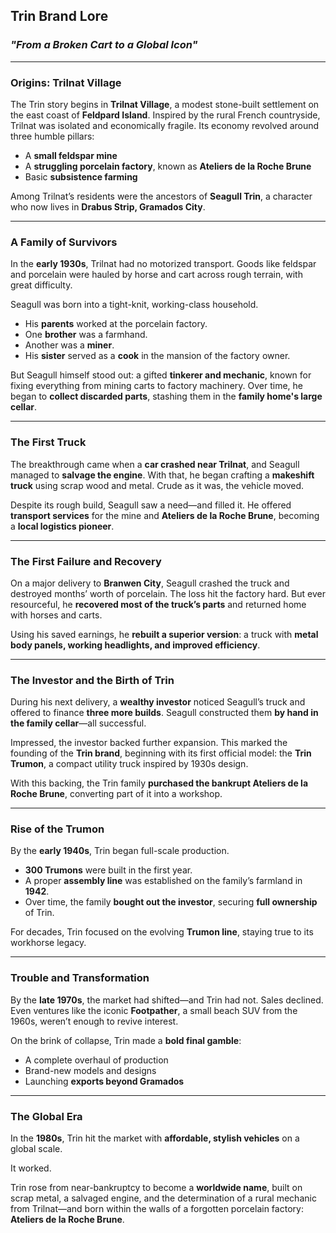 ## **Trin Brand Lore**

### *"From a Broken Cart to a Global Icon"*

---

### **Origins: Trilnat Village**

The Trin story begins in **Trilnat Village**, a modest stone-built settlement on the east coast of **Feldpard Island**. Inspired by the rural French countryside, Trilnat was isolated and economically fragile. Its economy revolved around three humble pillars:

* A **small feldspar mine**
* A **struggling porcelain factory**, known as **Ateliers de la Roche Brune**
* Basic **subsistence farming**

Among Trilnat’s residents were the ancestors of **Seagull Trin**, a character who now lives in **Drabus Strip, Gramados City**.

---

### **A Family of Survivors**

In the **early 1930s**, Trilnat had no motorized transport. Goods like feldspar and porcelain were hauled by horse and cart across rough terrain, with great difficulty.

Seagull was born into a tight-knit, working-class household.

* His **parents** worked at the porcelain factory.
* One **brother** was a farmhand.
* Another was a **miner**.
* His **sister** served as a **cook** in the mansion of the factory owner.

But Seagull himself stood out: a gifted **tinkerer and mechanic**, known for fixing everything from mining carts to factory machinery. Over time, he began to **collect discarded parts**, stashing them in the **family home's large cellar**.

---

### **The First Truck**

The breakthrough came when a **car crashed near Trilnat**, and Seagull managed to **salvage the engine**. With that, he began crafting a **makeshift truck** using scrap wood and metal. Crude as it was, the vehicle moved.

Despite its rough build, Seagull saw a need—and filled it. He offered **transport services** for the mine and **Ateliers de la Roche Brune**, becoming a **local logistics pioneer**.

---

### **The First Failure and Recovery**

On a major delivery to **Branwen City**, Seagull crashed the truck and destroyed months’ worth of porcelain. The loss hit the factory hard. But ever resourceful, he **recovered most of the truck’s parts** and returned home with horses and carts.

Using his saved earnings, he **rebuilt a superior version**: a truck with **metal body panels, working headlights, and improved efficiency**.

---

### **The Investor and the Birth of Trin**

During his next delivery, a **wealthy investor** noticed Seagull’s truck and offered to finance **three more builds**. Seagull constructed them **by hand in the family cellar**—all successful.

Impressed, the investor backed further expansion. This marked the founding of the **Trin brand**, beginning with its first official model: the **Trin Trumon**, a compact utility truck inspired by 1930s design.

With this backing, the Trin family **purchased the bankrupt Ateliers de la Roche Brune**, converting part of it into a workshop.

---

### **Rise of the Trumon**

By the **early 1940s**, Trin began full-scale production.

* **300 Trumons** were built in the first year.
* A proper **assembly line** was established on the family’s farmland in **1942**.
* Over time, the family **bought out the investor**, securing **full ownership** of Trin.

For decades, Trin focused on the evolving **Trumon line**, staying true to its workhorse legacy.

---

### **Trouble and Transformation**

By the **late 1970s**, the market had shifted—and Trin had not. Sales declined. Even ventures like the iconic **Footpather**, a small beach SUV from the 1960s, weren’t enough to revive interest.

On the brink of collapse, Trin made a **bold final gamble**:

* A complete overhaul of production
* Brand-new models and designs
* Launching **exports beyond Gramados**

---

### **The Global Era**

In the **1980s**, Trin hit the market with **affordable, stylish vehicles** on a global scale.

It worked.

Trin rose from near-bankruptcy to become a **worldwide name**, built on scrap metal, a salvaged engine, and the determination of a rural mechanic from Trilnat—and born within the walls of a forgotten porcelain factory: **Ateliers de la Roche Brune**.
